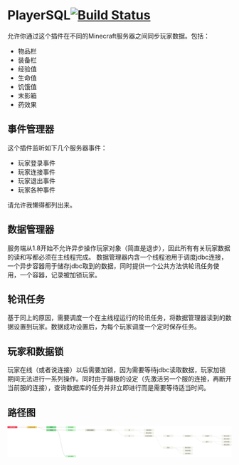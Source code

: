 PlayerSQL[![Build Status](http://ci.mengcraft.com:8080/job/PlayerSQL/badge/icon)](http://ci.mengcraft.com:8080/job/PlayerSQL/)
=========
允许你通过这个插件在不同的Minecraft服务器之间同步玩家数据。包括：
- 物品栏
- 装备栏
- 经验值
- 生命值
- 饥饿值
- 末影箱
- 药效果

事件管理器
--------
这个插件监听如下几个服务器事件：
- 玩家登录事件
- 玩家连接事件
- 玩家退出事件
- 玩家各种事件

请允许我懒得都列出来。

数据管理器
--------
服务端从1.8开始不允许异步操作玩家对象（简直是退步），因此所有有关玩家数据的读和写都必须在主线程完成。
数据管理器内含一个线程池用于调度jdbc连接，一个异步容器用于储存jdbc取到的数据，同时提供一个公共方法供轮讯任务使用，一个容器，记录被加锁玩家。

轮讯任务
------
基于同上的原因，需要调度一个在主线程运行的轮讯任务，将数据管理器读到的数据设置到玩家。数据成功设置后，为每个玩家调度一个定时保存任务。

玩家和数据锁
-----------
玩家在线（或者说连接）以后需要加锁，因为需要等待jdbc读取数据，玩家加锁期间无法进行一系列操作。同时由于蹦极的设定（先激活另一个服的连接，再断开当前服的连接），查询数据库的任务并非立即进行而是需要等待适当时间。

路径图
----
![](image/mindmap.png)
